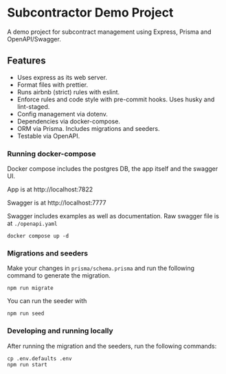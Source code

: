 # Subcontractor Demo Project

A demo project for subcontract management using Express, Prisma and OpenAPI/Swagger.

## Features

- Uses express as its web server.
- Format files with prettier.
- Runs airbnb (strict) rules with eslint.
- Enforce rules and code style with pre-commit hooks. Uses husky and lint-staged.
- Config management via dotenv.
- Dependencies via docker-compose.
- ORM via Prisma. Includes migrations and seeders.
- Testable via OpenAPI.

### Running docker-compose

Docker compose includes the postgres DB, the app itself and the swagger UI.

App is at http://localhost:7822

Swagger is at http://localhost:7777

Swagger includes examples as well as documentation. Raw swagger file is at `./openapi.yaml`

```shell
docker compose up -d
```

### Migrations and seeders

Make your changes in `prisma/schema.prisma` and run the following command to generate the migration.

```shell
npm run migrate
```

You can run the seeder with

```shell
npm run seed
```

### Developing and running locally

After running the migration and the seeders, run the following commands:

```shell
cp .env.defaults .env
npm run start
```
